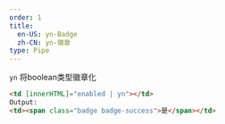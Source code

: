 ```yaml
---
order: 1
title:
  en-US: yn-Badge
  zh-CN: yn-徽章
type: Pipe
---
```


`yn` 将boolean类型徽章化

```html
<td [innerHTML]="enabled | yn"></td>
Output:
<td><span class="badge badge-success">是</span></td>
```
